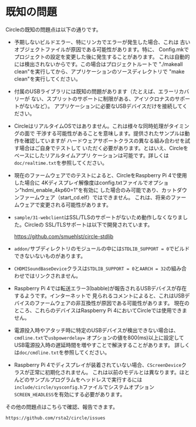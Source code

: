 # 既知の問題

Circleの既知の問題点は以下の通りです。

* 予期しないビルドエラー、特にリンカでエラーが発生した場合、これは
  古いオブジェクトファイルが原因である可能性があります。特に、
  Config.mkでプロジェクトの設定を変更した後に発生することがあります。
  これは自動的には検出されないからです。この場合はプロジェクトルートで
  "./makeall clean"を実行してから、アプリケーションのソースディレクトリで
  "make clean"を実行してください。

* 付属のUSBライブラリには既知の問題があります（たとえば、エラーリカバリーが
  ない、スプリットのサポートに制限がある、アイソクロナスのサポートがないなど）。
  アプリケーションに必要なUSBデバイスだけを接続してください。

* CircleはリアルタイムOSではありません。これは様々な同時処理がタイミングの面で
  干渉する可能性があることを意味します。提供されたサンプルは動作を確認していますが
  ハードウェアサポートクラスの異なる組み合わせを試す場合はご自身でテストして
  いただく必要があります。とはいえ、Circleをベースにしたリアルタイムアプリ
  ケーションは可能です。詳しくは`doc/realtime.txt`を参照してください。

* 現在のファームウェアでのテストによると、CircleをRaspberry Pi 4で使用した場合に
  4Kディスプレイ解像度はconfig.txtファイルでオプション"hdmi_enable_4kp60=1"を有効に
  した場合のみ可能であり、カットダウンファームウェア（start_cd.elf）ではできません。
  これは、将来のファームウェアで変更される可能性があります。

* `sample/31-webclient`はSSL/TLSのサポートがないため動作しなくなりました。Circleの
  SSL/TLSサポートは以下で開発されています。

	https://github.com/smuehlst/circle-stdlib

* `addon/`サブディレクトリのモジュールの中には`STDLIB_SUPPORT = 0`でビルドできないないものがあります。

* `CHDMISoundBaseDevice`クラスは`STDLIB_SUPPORT = 0`と`AARCH = 32`の組み合わせではリンクされません。

* Raspberry Pi 4では転送エラー3(babble)が報告されるUSBデバイスが存在するようです。インターネットで
  見られるコメントによると、これはUSBデバイスのファームウェアの非互換性が原因である可能性があります。
  現在のところ、これらのデバイスはRaspberry Pi 4においてCircleでは使用できません。

* 電源投入時やアタッチ時に特定のUSBデバイスが検出できない場合は、`cmdline.txt`で`usbpowerdelay=`
  オプションの値を800(ms)以上に設定してUSB電源投入時の遅延時間を増やすことで解決することがあります。
  詳しくは`doc/cmdline.txt`を参照してください。

* Raspberry Pi 4でディスプレイが装着されていない場合、`CScreenDevice`クラスが正常に初期化されません。
  これは以前のモデルとは異なります。ほとんどのサンプルプログラムをヘッドレスで実行するには
  `include/circle/sysconfig.h`ファイルでシステムオプション`SCREEN_HEADLESS`を有効にする必要があります。

その他の問題点はこちらで確認、報告できます。

	https://github.com/rsta2/circle/issues
